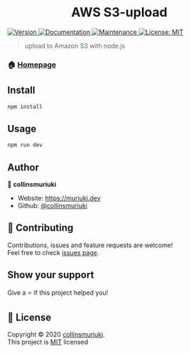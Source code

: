 <h1 align="center">AWS S3-upload</h1>
<p>
  <a href="https://www.npmjs.com/package/s3-upload" target="_blank">
    <img alt="Version" src="https://img.shields.io/npm/v/s3-upload.svg">
  </a>
  <a href="https://github.com/collinsmuriuki/s3-upload#readme" target="_blank">
    <img alt="Documentation" src="https://img.shields.io/badge/documentation-yes-brightgreen.svg" />
  </a>
  <a href="https://github.com/collinsmuriuki/s3-upload/graphs/commit-activity" target="_blank">
    <img alt="Maintenance" src="https://img.shields.io/badge/Maintained%3F-yes-green.svg" />
  </a>
  <a href="https://github.com/collinsmuriuki/s3-upload/blob/master/LICENSE" target="_blank">
    <img alt="License: MIT" src="https://img.shields.io/github/license/collinsmuriuki/s3-upload" />
  </a>
</p>

> upload to Amazon S3 with node.js

### 🏠 [Homepage](https://github.com/collinsmuriuki/s3-upload#readme)

## Install

```sh
npm install
```

## Usage

```sh
npm run dev
```

## Author

👤 **collinsmuriuki**

* Website: https://muriuki.dev
* Github: [@collinsmuriuki](https://github.com/collinsmuriuki)

## 🤝 Contributing

Contributions, issues and feature requests are welcome!<br />Feel free to check [issues page](https://github.com/collinsmuriuki/s3-upload/issues). 

## Show your support

Give a ⭐️ if this project helped you!

## 📝 License

Copyright © 2020 [collinsmuriuki](https://github.com/collinsmuriuki).<br />
This project is [MIT](https://github.com/collinsmuriuki/s3-upload/blob/master/LICENSE) licensed